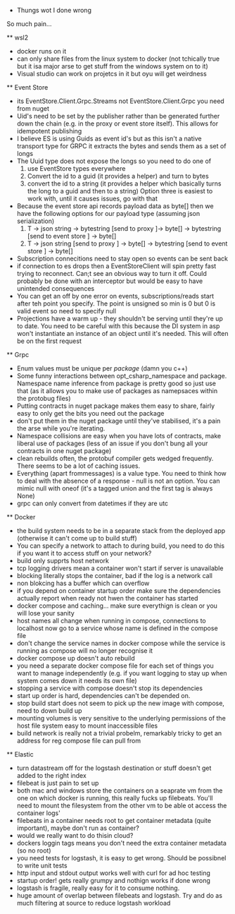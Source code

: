 * Thungs wot I done wrong

So much pain...

** wsl2
- docker runs on it
- can only share files from the linux system to docker  (not tchically true but it isa major arse to get stuff from the windows system on to it)
- Visual studio can work on projetcs in it but oyu will get weirdness

** Event Store
- its EventStore.Client.Grpc.Streams not EventStore.Client.Grpc you need from nuget
- Uid's need to be set by the publisher rather than be generated further down the chain (e.g. in the proxy or event store itself). This allows for idempotent publishing
- I believe ES is using Guids as event id's but as this isn't a native transport type for GRPC it extracts the bytes and sends them as a set of longs
- The Uuid type does not expose the longs so you need to do one of
	1. use EventStore types everywhere
	2. Convert the id to a guid (it provides a helper) and turn to bytes
	3. convert the id to a string (it provides a helper which basically turns the long to a guid and then to a string)
  Option three is easiest to work with, until it causes issues, go with that
- Because the event store api records payload data as byte[] then we have the following options for our payload type (assuming json serialization)
	1. T -> json string -> bytestring [send to proxy ]-> byte[] -> bytestring [send to event store ] -> byte[]
	2. T -> json string [send to proxy ] -> byte[] -> bytestring [send to event store ] -> byte[]
- Subscription connecitions need to stay open so events can be sent back 
- if connection to es drops then a EventStoreClient will spin pretty fast trying to reconnect. Can;t see an obvious way to turn it off. Could probably be done with an interceptor but would be easy to have unintended consequences
- You can get an off by one error on events, subscriptions/reads start after teh point you specify. The point is unsigned so min is 0 but 0 is valid event so need to specify null
- Projections have a warm up - they shouldn't be serving until they're up to date. You need to be careful with this because the DI system in asp won't instantiate an instance of an object until it's needed. This will often be on the first request

** Grpc
- Enum values must be unique per *package* (damn you c++)
- Some funny interactions between opt_csharp_namespace and package. Namespace name inference from package is pretty good so just use that (as it allows you to make use of packages as namepsaces within the protobug files)
- Putting contracts in nuget package makes them easy to share, fairly easy to only get the bits you need out the package
- don't put them in the nuget package until they've stabilised, it's a pain the arse while you're iterating.
- Namespace collisions are easy when you have lots of contracts, make liberal use of packages (less of an issue if you don't bung all your contracts in one nuget package)
- clean rebuilds often, the protobuf compiler gets wedged frequently. There seems to be a lot of caching issues.
- Everything (apart frommessages) is a value type. You need to think how to deal with the absence of a response - null is not an option. You can mimic null with oneof (it's a tagged union and the first tag is always None)
- grpc can only convert from datetimes if they are utc

** Docker
- the build system needs to be in a separate stack from the deployed app (otherwise it can't come up to build stuff)
- You can specify a network to attach to during build, you need to do this if you want it to access stuff on your network? 
- build only supprts host network
- tcp logging drivers mean a container won't start if server is unavailable
- blocking literally stops the container, bad if the log is a network call
- non blokcing has a buffer which can overflow
- if you depend on container startup order make sure the dependencies actually report when ready not hwen the container has started
- docker compose and caching... make sure everythign is clean or you  will lose your sanity
- host names all change when running in compose, connections to localhost now go to a service whose name is defined in the compose file
- don't change the service names in docker compose while the service is running as compose will no longer recognise it
- docker compose up doesn't auto rebuild
- you need a separate docker compose file for each set of things you want to manage independently (e.g. if you want logging to stay up when system comes down it needs its own file)
- stopping a service with compose doesn't stop its dependencies
- start up order is hard, dependencies can't be depended on. 
- stop build start does not seem to pick up the new image with compose, need to down build up
- mounting volumes is very sensitive to the underlying permissions of the host file system easy to mount inaccessible files
- build network is really not a trivial probelm, remarkably tricky to get an address for reg compose file can pull from

** Elastic
- turn datastream off for the logstash destination or stuff doesn't get added to the right index
- filebeat is just pain to set up
- both mac and windows store the containers on a seaprate vm from the one on which docker is running, this really fucks up filebeats. You'll need to mount the filesystem from the other vm to be able ot access the container logs'
- filebeats in a container needs root to get container metadata (quite important), maybe don't run as container?
- would we really want to do thisin cloud?
- dockers loggin tags means you don't need the extra container metadata (so no root)
- you need tests for logstash, it is easy to get wrong. Should be possibnel to write unit tests
- http input and stdout output works well with curl for ad hoc testing
- startup order! gets really grumpy and nothign works if done wrong
- logstash is fragile, really easy for it to consume nothing.
- huge amount of overlap between filebeats and logstash. Try and do as much filtering at source to reduce logstash workload
